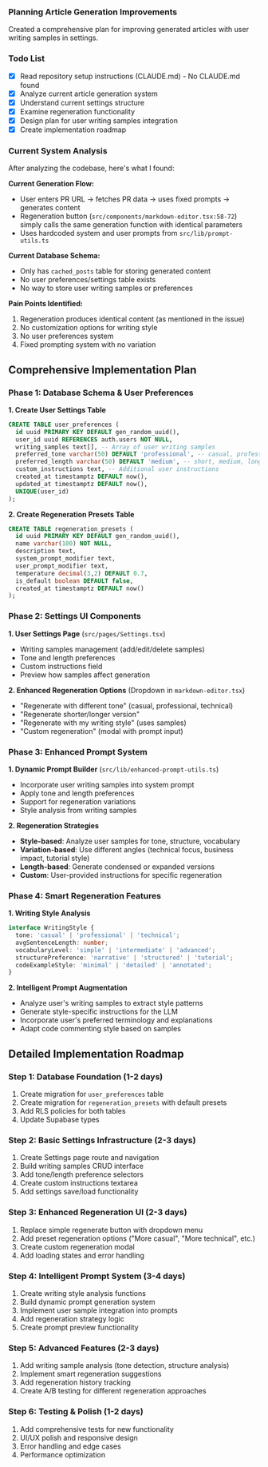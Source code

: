 ### Planning Article Generation Improvements

Created a comprehensive plan for improving generated articles with user writing samples in settings.

### Todo List
- [x] Read repository setup instructions (CLAUDE.md) - No CLAUDE.md found
- [x] Analyze current article generation system
- [x] Understand current settings structure  
- [x] Examine regeneration functionality
- [x] Design plan for user writing samples integration
- [x] Create implementation roadmap

### Current System Analysis

After analyzing the codebase, here's what I found:

**Current Generation Flow:**
- User enters PR URL → fetches PR data → uses fixed prompts → generates content
- Regeneration button (`src/components/markdown-editor.tsx:58-72`) simply calls the same generation function with identical parameters
- Uses hardcoded system and user prompts from `src/lib/prompt-utils.ts`

**Current Database Schema:**
- Only has `cached_posts` table for storing generated content
- No user preferences/settings table exists
- No way to store user writing samples or preferences

**Pain Points Identified:**
1. Regeneration produces identical content (as mentioned in the issue)
2. No customization options for writing style
3. No user preferences system
4. Fixed prompting system with no variation

## Comprehensive Implementation Plan

### Phase 1: Database Schema & User Preferences

**1. Create User Settings Table**
```sql
CREATE TABLE user_preferences (
  id uuid PRIMARY KEY DEFAULT gen_random_uuid(),
  user_id uuid REFERENCES auth.users NOT NULL,
  writing_samples text[], -- Array of user writing samples
  preferred_tone varchar(50) DEFAULT 'professional', -- casual, professional, technical
  preferred_length varchar(50) DEFAULT 'medium', -- short, medium, long
  custom_instructions text, -- Additional user instructions
  created_at timestamptz DEFAULT now(),
  updated_at timestamptz DEFAULT now(),
  UNIQUE(user_id)
);
```

**2. Create Regeneration Presets Table**
```sql
CREATE TABLE regeneration_presets (
  id uuid PRIMARY KEY DEFAULT gen_random_uuid(),
  name varchar(100) NOT NULL,
  description text,
  system_prompt_modifier text,
  user_prompt_modifier text,
  temperature decimal(3,2) DEFAULT 0.7,
  is_default boolean DEFAULT false,
  created_at timestamptz DEFAULT now()
);
```

### Phase 2: Settings UI Components

**1. User Settings Page** (`src/pages/Settings.tsx`)
- Writing samples management (add/edit/delete samples)
- Tone and length preferences
- Custom instructions field
- Preview how samples affect generation

**2. Enhanced Regeneration Options** (Dropdown in `markdown-editor.tsx`)
- "Regenerate with different tone" (casual, professional, technical)
- "Regenerate shorter/longer version"
- "Regenerate with my writing style" (uses samples)
- "Custom regeneration" (modal with prompt input)

### Phase 3: Enhanced Prompt System

**1. Dynamic Prompt Builder** (`src/lib/enhanced-prompt-utils.ts`)
- Incorporate user writing samples into system prompt
- Apply tone and length preferences
- Support for regeneration variations
- Style analysis from writing samples

**2. Regeneration Strategies**
- **Style-based**: Analyze user samples for tone, structure, vocabulary
- **Variation-based**: Use different angles (technical focus, business impact, tutorial style)
- **Length-based**: Generate condensed or expanded versions
- **Custom**: User-provided instructions for specific regeneration

### Phase 4: Smart Regeneration Features

**1. Writing Style Analysis**
```typescript
interface WritingStyle {
  tone: 'casual' | 'professional' | 'technical';
  avgSentenceLength: number;
  vocabularyLevel: 'simple' | 'intermediate' | 'advanced';
  structurePreference: 'narrative' | 'structured' | 'tutorial';
  codeExampleStyle: 'minimal' | 'detailed' | 'annotated';
}
```

**2. Intelligent Prompt Augmentation**
- Analyze user's writing samples to extract style patterns
- Generate style-specific instructions for the LLM
- Incorporate user's preferred terminology and explanations
- Adapt code commenting style based on samples

## Detailed Implementation Roadmap

### Step 1: Database Foundation (1-2 days)
1. Create migration for `user_preferences` table
2. Create migration for `regeneration_presets` with default presets
3. Add RLS policies for both tables
4. Update Supabase types

### Step 2: Basic Settings Infrastructure (2-3 days)
1. Create Settings page route and navigation
2. Build writing samples CRUD interface
3. Add tone/length preference selectors
4. Create custom instructions textarea
5. Add settings save/load functionality

### Step 3: Enhanced Regeneration UI (2-3 days)
1. Replace simple regenerate button with dropdown menu
2. Add preset regeneration options ("More casual", "More technical", etc.)
3. Create custom regeneration modal
4. Add loading states and error handling

### Step 4: Intelligent Prompt System (3-4 days)
1. Create writing style analysis functions
2. Build dynamic prompt generation system
3. Implement user sample integration into prompts
4. Add regeneration strategy logic
5. Create prompt preview functionality

### Step 5: Advanced Features (2-3 days)
1. Add writing sample analysis (tone detection, structure analysis)
2. Implement smart regeneration suggestions
3. Add regeneration history tracking
4. Create A/B testing for different regeneration approaches

### Step 6: Testing & Polish (1-2 days)
1. Add comprehensive tests for new functionality
2. UI/UX polish and responsive design
3. Error handling and edge cases
4. Performance optimization